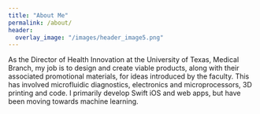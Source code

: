 ```yaml
---
title: "About Me"
permalink: /about/
header:
  overlay_image: "/images/header_image5.png"
---
```

As the Director of Health Innovation at the University of Texas, Medical Branch, my job is to design and create viable products, along with their associated promotional materials, for ideas introduced by the faculty. This has involved microfluidic diagnostics, electronics and microprocessors, 3D printing and code. I primarily develop Swift iOS and web apps, but have been moving towards machine learning.
